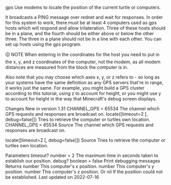 gps
Use modems to locate the position of the current turtle or computers.

It broadcasts a PING message over rednet and wait for responses. In order for this system to work, there must be at least 4 computers used as gps hosts which will respond and allow trilateration. Three of these hosts should be in a plane, and the fourth should be either above or below the other three. The three in a plane should not be in a line with each other. You can set up hosts using the gps program.

🛈 NOTE
When entering in the coordinates for the host you need to put in the x, y, and z coordinates of the computer, not the modem, as all modem distances are measured from the block the computer is in.

Also note that you may choose which axes x, y, or z refers to - so long as your systems have the same definition as any GPS servers that're in range, it works just the same. For example, you might build a GPS cluster according to this tutorial, using z to account for height, or you might use y to account for height in the way that Minecraft's debug screen displays.

Changes
New in version 1.31
CHANNEL_GPS = 65534	The channel which GPS requests and responses are broadcast on.
locate([timeout=2 [, debug=false]])	Tries to retrieve the computer or turtles own location.
CHANNEL_GPS = 65534
Source
The channel which GPS requests and responses are broadcast on.

locate([timeout=2 [, debug=false]])
Source
Tries to retrieve the computer or turtles own location.

Parameters
timeout? number = 2 The maximum time in seconds taken to establish our position.
debug? boolean = false Print debugging messages
Returns
number This computer's x position.
number This computer's y position.
number This computer's z position.
Or
nil If the position could not be established.
Last updated on 2022-07-16